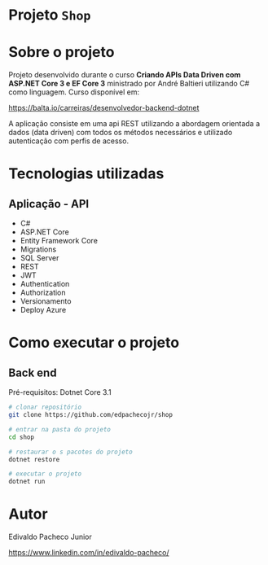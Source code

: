 # Projeto `Shop`

# Sobre o projeto

Projeto desenvolvido durante o curso **Criando APIs Data Driven com ASP.NET Core 3 e EF Core 3** ministrado por André Baltieri utilizando C# como linguagem. 
Curso disponível em: 

https://balta.io/carreiras/desenvolvedor-backend-dotnet

A aplicação consiste em uma api REST utilizando a abordagem orientada a dados (data driven) com todos os métodos necessários e utilizado autenticação com perfis de acesso.

# Tecnologias utilizadas
## Aplicação - API
- C#
- ASP.NET Core
- Entity Framework Core
- Migrations
- SQL Server
- REST
- JWT
- Authentication
- Authorization
- Versionamento
- Deploy Azure
# Como executar o projeto

## Back end
Pré-requisitos: Dotnet Core 3.1

```bash
# clonar repositório
git clone https://github.com/edpachecojr/shop

# entrar na pasta do projeto
cd shop

# restaurar o s pacotes do projeto
dotnet restore

# executar o projeto
dotnet run
```

# Autor

Edivaldo Pacheco Junior

https://www.linkedin.com/in/edivaldo-pacheco/
